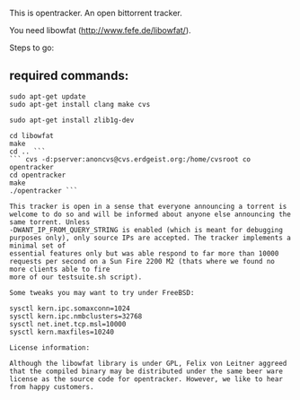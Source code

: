 This is opentracker. An open bittorrent tracker.

You need libowfat (http://www.fefe.de/libowfat/).

Steps to go:

## required commands:

```
sudo apt-get update 
sudo apt-get install clang make cvs

```

```
sudo apt-get install zlib1g-dev

```


``` cvs -d :pserver:cvs@cvs.fefe.de:/cvs -z9 co libowfat
cd libowfat
make
cd .. ```
``` cvs -d:pserver:anoncvs@cvs.erdgeist.org:/home/cvsroot co opentracker
cd opentracker
make
./opentracker ```

This tracker is open in a sense that everyone announcing a torrent is welcome to do so and will be informed about anyone else announcing the same torrent. Unless
-DWANT_IP_FROM_QUERY_STRING is enabled (which is meant for debugging purposes only), only source IPs are accepted. The tracker implements a minimal set of
essential features only but was able respond to far more than 10000 requests per second on a Sun Fire 2200 M2 (thats where we found no more clients able to fire
more of our testsuite.sh script).

Some tweaks you may want to try under FreeBSD:

sysctl kern.ipc.somaxconn=1024
sysctl kern.ipc.nmbclusters=32768
sysctl net.inet.tcp.msl=10000
sysctl kern.maxfiles=10240

License information:

Although the libowfat library is under GPL, Felix von Leitner aggreed that the compiled binary may be distributed under the same beer ware license as the source code for opentracker. However, we like to hear from happy customers.
